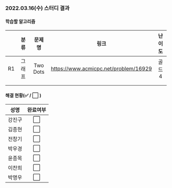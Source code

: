 ### 2022.03.16(수) 스터디 결과

#### 학습할 알고리즘

|      |  분류  |  문제명  |                 링크                  | 난이도 |
| :--: | :----: | :------: | :-----------------------------------: | :----: |
|  R1  | 그래프 | Two Dots | https://www.acmicpc.net/problem/16929 | 골드4  |
|      |        |          |                                       |        |
|      |        |          |                                       |        |

#### 해결 현황(:white_check_mark: / :white_large_square:  )

|  성명  |       완료여부       |
| :----: | :------------------: |
| 강진구 | :white_large_square: |
| 김종현 | :white_large_square: |
| 전창기 | :white_large_square: |
| 박우경 | :white_large_square: |
| 윤종목 | :white_large_square: |
| 이찬희 | :white_large_square: |
| 박명우 | :white_large_square: |
